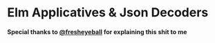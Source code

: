# Elm Applicatives & Json Decoders
#### Special thanks to [@fresheyeball](https://github.com/fresheyeball) for explaining this shit to me
